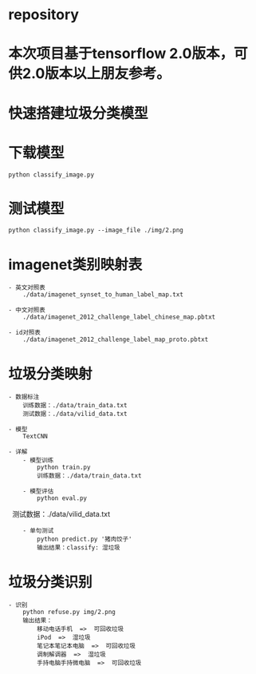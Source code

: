 # repository
# 本次项目基于tensorflow 2.0版本，可供2.0版本以上朋友参考。

# 快速搭建垃圾分类模型

# 下载模型
    python classify_image.py    
    
# 测试模型
    python classify_image.py --image_file ./img/2.png         
    
# imagenet类别映射表   
    - 英文对照表   
        ./data/imagenet_synset_to_human_label_map.txt
    
    - 中文对照表    
        ./data/imagenet_2012_challenge_label_chinese_map.pbtxt
    
    - id对照表        
        ./data/imagenet_2012_challenge_label_map_proto.pbtxt                            

# 垃圾分类映射
    - 数据标注       
        训练数据：./data/train_data.txt
        测试数据：./data/vilid_data.txt
        
    - 模型    
        TextCNN
        
    - 详解    
        - 模型训练
            python train.py    
            训练数据：./data/train_data.txt        
    
        - 模型评估    
            python eval.py     
            测试数据：./data/vilid_data.txt

        - 单句测试
            python predict.py '猪肉饺子'    
            输出结果：classify: 湿垃圾
                        
# 垃圾分类识别
    - 识别
        python refuse.py img/2.png        
        输出结果：
            移动电话手机  =>  可回收垃圾
            iPod  =>  湿垃圾
            笔记本笔记本电脑  =>  可回收垃圾
            调制解调器  =>  湿垃圾
            手持电脑手持微电脑  =>  可回收垃圾

